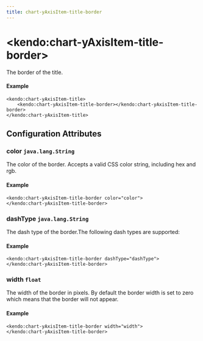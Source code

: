```yaml
---
title: chart-yAxisItem-title-border
---
```


# \<kendo:chart-yAxisItem-title-border\>

The border of the title.

#### Example
    <kendo:chart-yAxisItem-title>
        <kendo:chart-yAxisItem-title-border></kendo:chart-yAxisItem-title-border>
    </kendo:chart-yAxisItem-title>

## Configuration Attributes

### color `java.lang.String`

The color of the border. Accepts a valid CSS color string, including hex and rgb.

#### Example
    <kendo:chart-yAxisItem-title-border color="color">
    </kendo:chart-yAxisItem-title-border>

### dashType `java.lang.String`

The dash type of the border.The following dash types are supported:

#### Example
    <kendo:chart-yAxisItem-title-border dashType="dashType">
    </kendo:chart-yAxisItem-title-border>

### width `float`

The width of the border in pixels. By default the border width is set to zero which means that the border will not appear.

#### Example
    <kendo:chart-yAxisItem-title-border width="width">
    </kendo:chart-yAxisItem-title-border>

